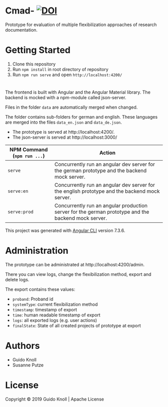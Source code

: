 # Cmad- [![DOI](https://zenodo.org/badge/196399973.svg)](https://zenodo.org/badge/latestdoi/196399973)

Prototype for evaluation of multiple flexibilization approaches of research documentation.

# Getting Started

1. Clone this repository
2. Run `npm install` in root directory of repository
3. Run `npm run serve` and open `http://localhost:4200/`

# 

The frontend is built with Angular and the Angular Material library. The backend is mocked with a npm-module called json-server. 

Files in the folder `data` are automatically merged when changed.

The folder contains sub-folders for german and english. These languages are merged into the files `data_en.json` and `data_de.json`.

* The prototype is served at http://localhost:4200/.
* The json-server is served at http://localhost:3000/

| NPM Command (`npm run ...`) | Action                                                                                              |
|--------------------------|-----------------------------------------------------------------------------------------------------|
| `serve`                    | Concurrently run an angular dev server for the german prototype and the backend mock server.        |
| `serve:en`                 | Concurrently run an angular dev server for the english prototype and the backend mock server.       |
| `serve:prod`               | Concurrently run an angular production server for the german prototype and the backend mock server. |

This project was generated with [Angular CLI](https://github.com/angular/angular-cli) version 7.3.6.

# Administration

The prototype can be administrated at http://localhost:4200/admin.

There you can view logs, change the flexibilization method, export and delete logs.

The export contains these values:

* `proband`: Proband id
* `systemType`: current flexibilization method
* `timestamp`: timestamp of export
* `time`: human readable timestamp of export
* `logs`: all exported logs (e.g. user actions)
* `finalState`: State of all created projects of prototype at export 

# Authors

* Guido Knoll
* Susanne Putze

# License

Copyright © 2019 Guido Knoll | Apache License
